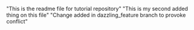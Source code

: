 "This is the readme file for tutorial repository"
"This is my second added thing on this file"
"Change added in dazzling_feature branch to provoke conflict"